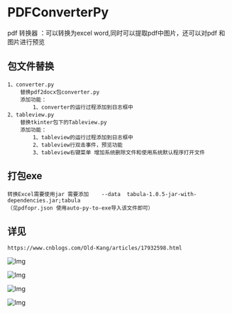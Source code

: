 # PDFConverterPy
pdf 转换器 ：可以转换为excel word,同时可以提取pdf中图片，还可以对pdf 和图片进行预览

## 包文件替换   
    1、converter.py
        替换pdf2docx包converter.py
        添加功能：
            1、converter的运行过程添加到日志框中
    2、tableview.py
        替换tkinter包下的Tableview.py
        添加功能：
            1、tableview的运行过程添加到日志框中
            2、tableview行双击事件，预览功能
            3、tableview右键菜单 增加系统删除文件和使用系统默认程序打开文件
## 打包exe
    转换Excel需要使用jar 需要添加    --data  tabula-1.0.5-jar-with-dependencies.jar;tabula
    （见pdfopr.json 使用auto-py-to-exe导入该文件即可）    

## 详见
    https://www.cnblogs.com/Old-Kang/articles/17932598.html

![Img](https://img2023.cnblogs.com/blog/2007173/202312/2007173-20231228134705922-2042167209.png)    

![Img](https://img2023.cnblogs.com/blog/2007173/202312/2007173-20231228135344335-120624622.png)

![Img](https://img2023.cnblogs.com/blog/2007173/202312/2007173-20231228135412990-1610691810.png)

![Img](https://img2023.cnblogs.com/blog/2007173/202312/2007173-20231228135446218-2086995505.png)